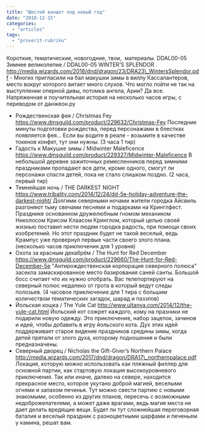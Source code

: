 ```yaml
---
title: "Шестой ваншот под новый год"
date: "2018-12-15"
categories: 
  - "articles"
tags: 
  - "proverit-rubriku"
---
```


Короткие, тематические, новогодние, твои,  материалы. DDAL00-05 Зимнее великолепие / DDAL00-05 WINTER’S SPLENDOR . http://media.wizards.com/2018/dnd/dragon/23/DRA23\_WintersSplendor.pdf - Многих пригласили на бал макушки зимы в виллу Кассалантеров, место вокруг которого витает много слухов. Что могло пойти не так на выступлении оперной дивы, потомка ангела, Арии? Да все. Напряженная и поучительная история на несколько часов игры, с переводом от данжеон.ру

- Рождественская фея / Christmas Fey https://www.dmsguild.com/product/229632/Christmas-Fey Последние минуты подготовки рождества, перед персонажами в блестках появляется фея... Если вы водите в реале - возьмите в качестве токенов конфет, тут они нужны. (3 часа 1 тир)
- Гадость к Макушке зимы / Midwinter Maleficence https://www.dmsguild.com/product/229327/Midwinter-Maleficence В небольшой деревне зажиточных ремесленников перед зимними праздниками пропадают все дети, кроме одного, смогут ли персонажи спасти детей, пока не стало слишком поздно. (2 часа, первый тир)
- Темнейшая ночь / THE DARKEST NIGHT https://www.tribality.com/2014/12/24/dd-5e-holiday-adventure-the-darkest-night/ Долгими северными ночами жители городка Айсвиль разгоняют тьму свечами песнями и подарками на Кринглфест. Празднике основанном дружелюбным гномом механиком Николосом Крисом Клаасом Кринглом, который целью своей жизнью поставил нести людям городка радость, при помощи своих изобретений. Но этот праздник будет не такой веселый, ведь Крампус уже провернул первые части своего злого плана. (несколько часов приключения для 1 уровня)
- Охота за красным декабрём / The Hunt for Red December https://www.dmsguild.com/product/229660/The-Hunt-for-Red-December-5e "Антирождественская корпорация северного полюса" засекла замаскированное место базирования саней санты. Большой босс считает что их нужно отобрать. Вас телепортируют на северный полюс недалеко от грота в который ведут следы полозьев. (4 часовое приключение для 1 тира с большим количеством тематических загадок, шарад и паззлов)
- Йольская кошка / The Yule Cat http://www.ultanya.com/2014/12/the-yule-cat.html Йольский кот сожрет каждого, кому на празники не подарили новую одежду. Это приключение, набор зацепок, зачинов и идей, чтобы добавить в игру йольского кота. Дух этих идей поддерживает старое видение праздников средины зимы, когда детей прятали от злого духа, которому подношения и были предназначены.
- Северный дворец / Nicholas the Gift-Giver’s Northern Palace http://media.wizards.com/2017/dnd/dragon/DRA17\_northernpalace.pdf Локация, которую можно использовать как пляжный филлер для основной партии, как стартовую локация высокоуровневого приключения. Так или иначе, далеко на севере, находится прекрасное место, которое укутано доброй магией, веселыми огнями и запахом печенья. Тут можно свести партию с новыми знакомыми, особенно из других планов, пересечь с возможными недоброжелателями, а может даже врагами, ведь магия места не дает делать вредящие вещи. Будет ли тут сложнейшая переговорная баталия и веселый праздник с разноцветными шарфами и печеньем у камина, решат вам.
